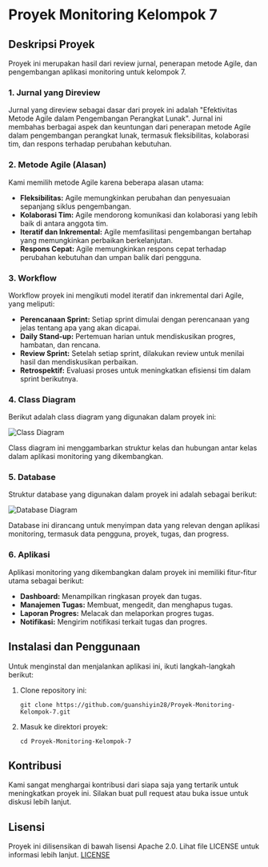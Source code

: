 # Proyek Monitoring Kelompok 7

## Deskripsi Proyek

Proyek ini merupakan hasil dari review jurnal, penerapan metode Agile, dan pengembangan aplikasi monitoring untuk kelompok 7. 

### 1. Jurnal yang Direview
Jurnal yang direview sebagai dasar dari proyek ini adalah "Efektivitas Metode Agile dalam Pengembangan Perangkat Lunak". Jurnal ini membahas berbagai aspek dan keuntungan dari penerapan metode Agile dalam pengembangan perangkat lunak, termasuk fleksibilitas, kolaborasi tim, dan respons terhadap perubahan kebutuhan.

### 2. Metode Agile (Alasan)
Kami memilih metode Agile karena beberapa alasan utama:
- **Fleksibilitas:** Agile memungkinkan perubahan dan penyesuaian sepanjang siklus pengembangan.
- **Kolaborasi Tim:** Agile mendorong komunikasi dan kolaborasi yang lebih baik di antara anggota tim.
- **Iteratif dan Inkremental:** Agile memfasilitasi pengembangan bertahap yang memungkinkan perbaikan berkelanjutan.
- **Respons Cepat:** Agile memungkinkan respons cepat terhadap perubahan kebutuhan dan umpan balik dari pengguna.

### 3. Workflow
Workflow proyek ini mengikuti model iteratif dan inkremental dari Agile, yang meliputi:
- **Perencanaan Sprint:** Setiap sprint dimulai dengan perencanaan yang jelas tentang apa yang akan dicapai.
- **Daily Stand-up:** Pertemuan harian untuk mendiskusikan progres, hambatan, dan rencana.
- **Review Sprint:** Setelah setiap sprint, dilakukan review untuk menilai hasil dan mendiskusikan perbaikan.
- **Retrospektif:** Evaluasi proses untuk meningkatkan efisiensi tim dalam sprint berikutnya.

### 4. Class Diagram
Berikut adalah class diagram yang digunakan dalam proyek ini:

![Class Diagram](path/to/class-diagram.png)

Class diagram ini menggambarkan struktur kelas dan hubungan antar kelas dalam aplikasi monitoring yang dikembangkan.

### 5. Database
Struktur database yang digunakan dalam proyek ini adalah sebagai berikut:

![Database Diagram](path/to/database-diagram.png)

Database ini dirancang untuk menyimpan data yang relevan dengan aplikasi monitoring, termasuk data pengguna, proyek, tugas, dan progress.

### 6. Aplikasi
Aplikasi monitoring yang dikembangkan dalam proyek ini memiliki fitur-fitur utama sebagai berikut:
- **Dashboard:** Menampilkan ringkasan proyek dan tugas.
- **Manajemen Tugas:** Membuat, mengedit, dan menghapus tugas.
- **Laporan Progres:** Melacak dan melaporkan progres tugas.
- **Notifikasi:** Mengirim notifikasi terkait tugas dan progres.

## Instalasi dan Penggunaan

Untuk menginstal dan menjalankan aplikasi ini, ikuti langkah-langkah berikut:

1. Clone repository ini:
   ```
   git clone https://github.com/guanshiyin28/Proyek-Monitoring-Kelompok-7.git
   ```
2. Masuk ke direktori proyek:
   ```
   cd Proyek-Monitoring-Kelompok-7
   ```

   
## Kontribusi

Kami sangat menghargai kontribusi dari siapa saja yang tertarik untuk meningkatkan proyek ini. Silakan buat pull request atau buka issue untuk diskusi lebih lanjut.

## Lisensi

Proyek ini dilisensikan di bawah lisensi Apache 2.0. Lihat file LICENSE untuk informasi lebih lanjut.
[LICENSE](https://github.com/guanshiyin28/Proyek-Monitoring-Kelompok-7/blob/master/LICENSE)

